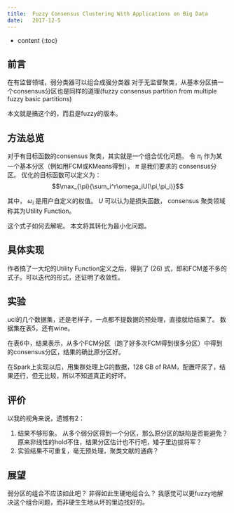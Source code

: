 ```yaml
--- 
title:  Fuzzy Consensus Clustering With Applications on Big Data
date:   2017-12-5
---
```




* content
{:toc}

## 前言
在有监督领域，弱分类器可以组合成强分类器
对于无监督聚类，从基本分区搞一个consensus分区也是同样的道理(fuzzy consensus partition from multiple fuzzy basic partitions)

本文就是搞这个的，而且是fuzzy的版本。

## 方法总览
对于有目标函数的consensus 聚类，其实就是一个组合优化问题。
令 $\pi_i$ 作为某一个基本分区（例如用FCM或KMeans得到）， $\pi$ 是我们要求的 consensus分区。
优化的目标函数可以定义为：
$$\max_{\pi}{\sum_i^r\omega_iU(\pi,\pi_i)}$$

其中， $\omega_i$ 是用户自定义的权值。 
$U$ 可以认为是损失函数， consensus 聚类领域称其为Utility Function。

这个式子如何去解呢。
本文将其转化为最小化问题。

## 具体实现
作者搞了一大坨的Utility Function定义之后，得到了 (26) 式，即和FCM差不多的式子。可以迭代的形式，还证明了收敛性。

## 实验
uci的几个数据集，还是老样子，一点都不提数据的预处理，直接就给结果了。
数据集在表5，还有wine。

在表6中，结果表示，从多个FCM分区（跑了好多次FCM得到很多分区）中得到的consensus分区，结果的确比原分区好。

在Spark上实现以后，用集群处理上G的数据，128 GB of RAM，配置吓尿了，结果还行，但无比较，所以不知道真正的好坏。

## 评价
以我的视角来说，遗憾有2：
1. 结果不够形象。 从多个弱分区得到一个分区，那么原分区的缺陷是否能避免？原来非线性的hold不住，结果分区估计也不行吧，矮子里边拔将军？
2. 实验结果不可重复，毫无预处理，聚类文献的通病？

## 展望
弱分区的组合不应该如此吧？ 非得如此生硬地组合么？
我感觉可以更fuzzy地解决这个组合问题，而非硬生生地从坏的里边找好的。

